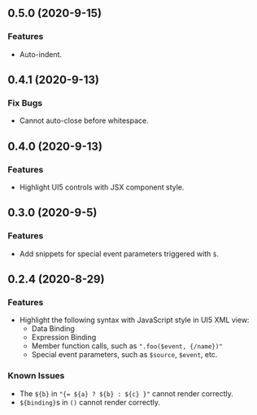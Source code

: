 ## 0.5.0 (2020-9-15)

### Features

- Auto-indent.

## 0.4.1 (2020-9-13)

### Fix Bugs

- Cannot auto-close before whitespace.

## 0.4.0 (2020-9-13)

### Features

- Highlight UI5 controls with JSX component style.

## 0.3.0 (2020-9-5)

### Features

- Add snippets for special event parameters triggered with `$`.

## 0.2.4 (2020-8-29)

### Features

- Highlight the following syntax with JavaScript style in UI5 XML view:
  + Data Binding
  + Expression Binding
  + Member function calls, such as `".foo($event, {/name})"`
  + Special event parameters, such as `$source`, `$event`, etc.

### Known Issues

- The `${b}` in `"{= ${a} ? ${b} : ${c} }"` cannot render correctly.
- `${binding}`s in `()` cannot render correctly.
